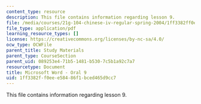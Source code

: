 ```yaml
---
content_type: resource
description: This file contains information regarding lesson 9.
file: /media/courses/21g-104-chinese-iv-regular-spring-2004/1ff3382ff0eee58486f1bced465d9cc7_MIT21G_104S04_Oral_9.pdf
file_type: application/pdf
learning_resource_types: []
license: https://creativecommons.org/licenses/by-nc-sa/4.0/
ocw_type: OCWFile
parent_title: Study Materials
parent_type: CourseSection
parent_uid: 089253e4-71b5-1481-b530-7c5b1a92c7a7
resourcetype: Document
title: Microsoft Word - Oral 9
uid: 1ff3382f-f0ee-e584-86f1-bced465d9cc7
---
```

This file contains information regarding lesson 9.